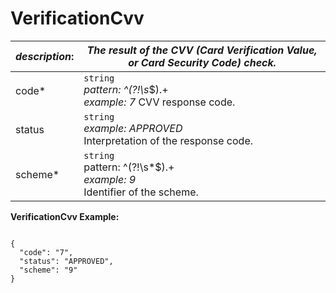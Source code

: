 
# VerificationCvv

| *description*: | *The result of the CVV (Card Verification Value, or Card Security Code) check.*|
|----|----|
| code* |    ``` string ```  <br/>  *pattern: ^(?!\s*$).+ <br/> *example: 7* CVV response code.|
| status | ``` string ```   <br/>  *example: APPROVED* <br/> Interpretation of the response code.|
| scheme* | ``` string ```   <br/>  pattern: ^(?!\s*$).+ <br/> *example: 9* <br/> Identifier of the scheme.|


**VerificationCvv Example:**

```{r}

{
  "code": "7",
  "status": "APPROVED",
  "scheme": "9"
}
```  





